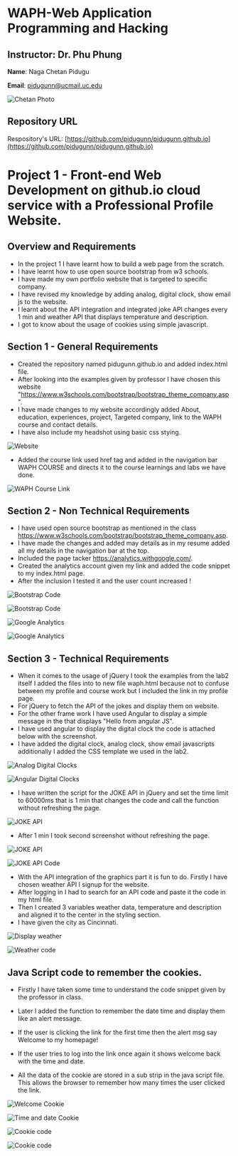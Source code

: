 # WAPH-Web Application Programming and Hacking

## Instructor: Dr. Phu Phung

**Name**: Naga Chetan Pidugu

**Email**: pidugunn@ucmail.uc.edu

![Chetan Photo](image.jpeg)

## Repository URL

Respository's URL: [https://github.com/pidugunn/pidugunn.github.io](https://github.com/pidugunn/pidugunn.github.io)

# Project 1 - Front-end Web Development on github.io cloud service with a Professional Profile Website.




## Overview and Requirements 

- In the project 1 I have learnt how to build a web page from the scratch.
- I have learnt how to use open source bootstrap from w3 schools.
- I have made my own portfolio website that is targeted to specific company.
- I have revised my knowledge by adding analog, digital clock, show email js to the website.
- I learnt about the API integration and integrated joke API changes every 1 min and weather API that displays temperature and description.
- I got to know about the usage of cookies using simple javascript.

## Section 1 - General Requirements 

- Created the repository named pidugunn.github.io and added index.html file.
- After looking into the examples given by professor I have chosen this website "https://www.w3schools.com/bootstrap/bootstrap_theme_company.asp".
- I have made changes to my website accordingly added About, education, experiences, project, Targeted company, link to the WAPH course and contact details.
- I have also include my headshot using basic css stying.

![Website](images/webpage.png)

- Added the course link used href tag and added in the navigation bar WAPH COURSE and directs it to the course learnings and labs we have done.

![WAPH Course Link](images/link.png)

## Section 2 - Non Technical Requirements

- I have used open source bootstrap as mentioned in the class https://www.w3schools.com/bootstrap/bootstrap_theme_company.asp.
- I have made the changes and added may details as in my resume added all my details in the navigation bar at the top.
- Included the page tacker https://analytics.withgoogle.com/.
- Created the analytics account given my link and added the code snippet to my index.html page.
- After the inclusion I tested it and the user count increased !

![Bootstrap Code](images/bootstrapcode.png)

![Bootstrap Code](images/bootstrapweb.png)

![Google Analytics](images/google.png)

![Google Analytics](images/analytics.png)

## Section 3 - Technical Requirements

- When it comes to the usage of jQuery I took the examples from the lab2 itself I added the files into to new file waph.html because not to confuse between my profile and course work but I included the link in my profile page.
- For jQuery to fetch the API of the jokes and display them on website.
- For the other frame work I have used Angular to display a simple message in the that displays "Hello from angular JS".
- I have used angular to display the digital clock the code is attached below with the screenshot.
- I have added the digital clock, analog clock, show email javascripts additionally I added the CSS template we used in the lab2.

![Analog Digital Clocks ](images/jQueryclocks.png)

![Angular  Digital Clocks ](images/angulartime.png)



- I have written the script for the JOKE API in jQuery and set the time limit to 60000ms that is 1 min that changes the code and call the function without refreshing the page.

![JOKE API ](images/jQueryjoke.png)

- After 1 min I took second screenshot without refreshing the page.

![JOKE API ](images/jQueryjokeex2.png)


![JOKE API Code ](images/joke1min.png)

- With the API integration of the graphics part it is fun to do. Firstly I have chosen weather API I signup for the website.
- After logging in I had to search for an API code and paste it the code in my html file.
- Then I created 3 variables weather data, temperature and description and aligned it to the center in the styling section.
- I have given the city as Cincinnati.

![Display weather ](images/weather.png)


![Weather code ](images/graphicapicode.png)

## Java Script code to remember the cookies.

- Firstly I have taken some time to understand the code snippet given by the professor in class.

- Later I added the function to remember the date time and display them like an alert message.
- If the user is clicking the link for the first time then the alert msg say Welcome to my homepage!
- If the user tries to log into the link once again it shows welcome back with the time and date.
- All the data of the cookie are stored in a sub strip in the java script file. This allows the browser to remember how many times the user clicked the link.



![Welcome Cookie ](images/welcome.png)


![Time and date Cookie ](images/cookietime.png)




![Cookie code](images/cookiecode1.png)


![Cookie code ](images/cookiecode2.png)





























